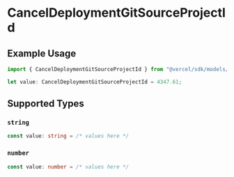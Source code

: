 # CancelDeploymentGitSourceProjectId

## Example Usage

```typescript
import { CancelDeploymentGitSourceProjectId } from "@vercel/sdk/models/operations";

let value: CancelDeploymentGitSourceProjectId = 4347.61;
```

## Supported Types

### `string`

```typescript
const value: string = /* values here */
```

### `number`

```typescript
const value: number = /* values here */
```

